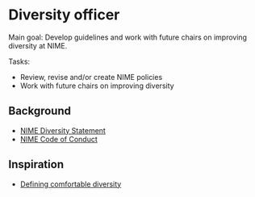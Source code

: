 # Diversity officer

Main goal: Develop guidelines and work with future chairs on improving diversity at NIME.

Tasks:

- Review, revise and/or create NIME policies
- Work with future chairs on improving diversity


## Background

- [NIME Diversity Statement](http://www.nime.org/diversity/)
- [NIME Code of Conduct](http://www.nime.org/code-of-conduct/)

## Inspiration

- [Defining comfortable diversity](https://www.futurelearn.com/courses/diversity-inclusion-awareness/0/steps/39907)
